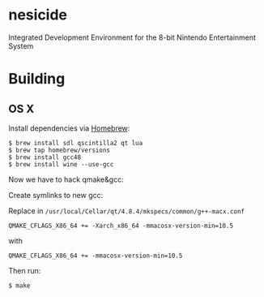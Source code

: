 nesicide
========

Integrated Development Environment for the 8-bit Nintendo Entertainment System



# Building


## OS X

Install dependencies via [Homebrew](http://mxcl.github.io/homebrew/):

    $ brew install sdl qscintilla2 qt lua
    $ brew tap homebrew/versions
    $ brew install gcc48
    $ brew install wine --use-gcc

Now we have to hack qmake&gcc:

Create symlinks to new gcc:

Replace in `/usr/local/Cellar/qt/4.8.4/mkspecs/common/g++-macx.conf`

    QMAKE_CFLAGS_X86_64 += -Xarch_x86_64 -mmacosx-version-min=10.5

    
with 

    QMAKE_CFLAGS_X86_64 += -mmacosx-version-min=10.5
    

Then run:

    $ make
